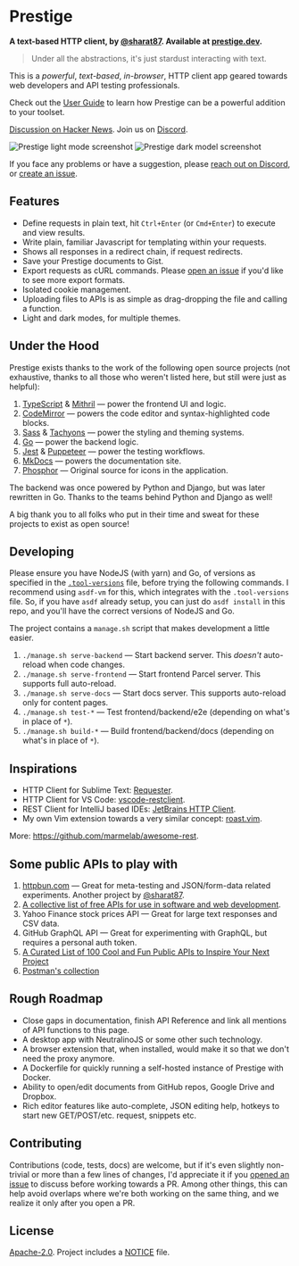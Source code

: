 # Prestige

**A text-based HTTP client, by [@sharat87](https://sharats.me). Available at [prestige.dev](https://prestige.dev).**

> Under all the abstractions, it's just stardust interacting with text.

This is a *powerful*, *text-based*, *in-browser*, HTTP client app geared towards web developers and API testing professionals.

Check out the [User Guide](https://prestigemad.com/docs) to learn how Prestige can be a powerful addition to your toolset.

[Discussion on Hacker News](https://news.ycombinator.com/item?id=27412445). Join us on [Discord](https://discord.gg/6tc9fMmYRW).

![Prestige light mode screenshot](https://github.com/sharat87/prestige/raw/master/docs/content/img/screenshot-light.png#gh-light-mode-only)
![Prestige dark model screenshot](https://github.com/sharat87/prestige/raw/master/docs/content/img/screenshot-dark.png#gh-dark-mode-only)

If you face any problems or have a suggestion, please [reach out on Discord](https://discord.gg/6tc9fMmYRW), or [create an issue](https://github.com/sharat87/prestige/issues/new).

## Features

- Define requests in plain text, hit `Ctrl+Enter` (or `Cmd+Enter`) to execute and view results.
- Write plain, familiar Javascript for templating within your requests.
- Shows all responses in a redirect chain, if request redirects.
- Save your Prestige documents to Gist.
- Export requests as cURL commands. Please [open an issue](https://github.com/sharat87/prestige/issues/new) if you'd like to see more export formats.
- Isolated cookie management.
- Uploading files to APIs is as simple as drag-dropping the file and calling a function.
- Light and dark modes, for multiple themes.

## Under the Hood

Prestige exists thanks to the work of the following open source projects (not exhaustive, thanks to all those who
weren't listed here, but still were just as helpful):

1. [TypeScript](https://www.typescriptlang.org/) & [Mithril](https://mithril.js.org/) &mdash; power the frontend UI and logic.
1. [CodeMirror](https://codemirror.net/) &mdash; powers the code editor and syntax-highlighted code blocks.
1. [Sass](https://sass-lang.com/) & [Tachyons](http://tachyons.io/) &mdash; power the styling and theming systems.
1. [Go](https://go.dev) &mdash; power the backend logic.
1. [Jest](https://jestjs.io/) & [Puppeteer](https://pptr.dev/) &mdash; power the testing workflows.
1. [MkDocs](https://www.mkdocs.org/) &mdash; powers the documentation site.
1. [Phosphor](https://phosphoricons.com/) &mdash; Original source for icons in the application.

The backend was once powered by Python and Django, but was later rewritten in Go. Thanks to the teams behind Python and Django as well!

A big thank you to all folks who put in their time and sweat for these projects to exist as open source!

## Developing

Please ensure you have NodeJS (with yarn) and Go, of versions as specified in the [`.tool-versions`](https://github.com/sharat87/prestige/blob/master/.tool-versions) file, before trying the following commands. I recommend using `asdf-vm` for this, which integrates with the `.tool-versions` file. So, if you have `asdf` already setup, you can just do `asdf install` in this repo, and you'll have the correct versions of NodeJS and Go.

The project contains a `manage.sh` script that makes development a little easier.

1. `./manage.sh serve-backend` &mdash; Start backend server. This _doesn't_ auto-reload when code changes.
2. `./manage.sh serve-frontend` &mdash; Start frontend Parcel server. This supports full auto-reload.
3. `./manage.sh serve-docs` &mdash; Start docs server. This supports auto-reload only for content pages.
4. `./manage.sh test-*` &mdash; Test frontend/backend/e2e (depending on what's in place of `*`).
5. `./manage.sh build-*` &mdash; Build frontend/backend/docs (depending on what's in place of `*`).

## Inspirations

- HTTP Client for Sublime Text: [Requester](https://github.com/kylebebak/Requester).
- HTTP Client for VS Code: [vscode-restclient](https://github.com/Huachao/vscode-restclient).
- REST Client for IntelliJ based IDEs: [JetBrains HTTP Client](https://www.jetbrains.com/help/idea/http-client-in-product-code-editor.html).
- My own Vim extension towards a very similar concept: [roast.vim](https://github.com/sharat87/roast.vim).

More: <https://github.com/marmelab/awesome-rest>.

## Some public APIs to play with

1. [httpbun.com](https://httpbun.com) &mdash; Great for meta-testing and JSON/form-data related experiments. Another project by [@sharat87](https://sharats.me).
1. [A collective list of free APIs for use in software and web development](https://github.com/public-apis/public-apis).
1. Yahoo Finance stock prices API &mdash; Great for large text responses and CSV data.
1. GitHub GraphQL API &mdash; Great for experimenting with GraphQL, but requires a personal auth token.
1. [A Curated List of 100 Cool and Fun Public APIs to Inspire Your Next Project](https://medium.com/better-programming/a-curated-list-of-100-cool-and-fun-public-apis-to-inspire-your-next-project-7600ce3e9b3)
1. [Postman's collection](https://www.postman.com/cs-demo/workspace/public-rest-apis/collection/8854915-454a2dc7-dcbe-41cf-9bfa-da544fcd93a2)

## Rough Roadmap

- Close gaps in documentation, finish API Reference and link all mentions of API functions to this page.
- A desktop app with NeutralinoJS or some other such technology.
- A browser extension that, when installed, would make it so that we don't need the proxy anymore.
- A Dockerfile for quickly running a self-hosted instance of Prestige with Docker.
- Ability to open/edit documents from GitHub repos, Google Drive and Dropbox.
- Rich editor features like auto-complete, JSON editing help, hotkeys to start new GET/POST/etc. request, snippets etc.

## Contributing

Contributions (code, tests, docs) are welcome, but if it's even slightly non-trivial or more than a few lines of
changes, I'd appreciate it if you [opened an issue](https://github.com/sharat87/prestige/issues/new) to discuss before
working towards a PR. Among other things, this can help avoid overlaps where we're both working on the same thing, and
we realize it only after you open a PR.

## License

[Apache-2.0](https://github.com/sharat87/prestige/blob/master/LICENSE). Project includes a
[NOTICE](https://github.com/sharat87/prestige/blob/master/NOTICE) file.
